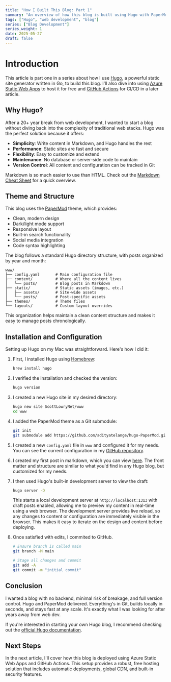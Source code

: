 ```yaml
---
title: "How I Built This Blog: Part 1"
summary: "An overview of how this blog is built using Hugo with PaperMod theme."
tags: ["Hugo", "web development", "blog"]
series: ["Blog Development"]
series_weight: 1
date: 2025-05-27
draft: false
---
```


# Introduction

This article is part one in a series about how I use [Hugo](https://gohugo.io/), a powerful static site generator written in Go, to build this blog. I'll also dive into using [Azure Static Web Apps](https://azure.microsoft.com/en-us/products/app-service/static) to host it for free and [GitHub Actions](https://github.com/features/actions) for CI/CD in a later article. 

## Why Hugo?

After a 20+ year break from web development, I wanted to start a blog without diving back into the complexity of traditional web stacks. Hugo was the perfect solution because it offers:
- **Simplicity**: Write content in Markdown, and Hugo handles the rest
- **Performance**: Static sites are fast and secure
- **Flexibility**: Easy to customize and extend
- **Maintenance**: No database or server-side code to maintain
- **Version Control**: All content and configuration can be tracked in Git

Markdown is so much easier to use than HTML. Check out the [Markdown Cheat Sheet](https://www.markdownguide.org/cheat-sheet/) for a quick overview.

## Theme and Structure

This blog uses the [PaperMod](https://github.com/adityatelange/hugo-PaperMod) theme, which provides:
- Clean, modern design
- Dark/light mode support
- Responsive layout
- Built-in search functionality
- Social media integration
- Code syntax highlighting

The blog follows a standard Hugo directory structure, with posts organized by year and month:

```
www/
├── config.yaml       # Main configuration file
├── content/          # Where all the content lives
│   └── posts/        # Blog posts in Markdown
├── static/           # Static assets (images, etc.)
│   ├── assets/       # Site-wide assets
│   └── posts/        # Post-specific assets
├── themes/           # Theme files
└── layouts/          # Custom layout overrides
```

This organization helps maintain a clean content structure and makes it easy to manage posts chronologically.

## Installation and Configuration

Setting up Hugo on my Mac was straightforward. Here's how I did it:

1. First, I installed Hugo using [Homebrew](https://brew.sh/):
   ```bash
   brew install hugo
   ```

2. I verified the installation and checked the version:
   ```bash
   hugo version
   ```

3. I created a new Hugo site in my desired directory:
   ```bash
   hugo new site ScottLowryNet/www
   cd www
   ```

4. I added the PaperMod theme as a Git submodule:
   ```bash
   git init
   git submodule add https://github.com/adityatelange/hugo-PaperMod.git themes/PaperMod
   ```

5. I created a new `config.yaml` file in `www` and configured it for my needs. You can see the current configuration in my [GitHub repository](https://github.com/scottlowry/ScottLowryNet/blob/main/www/config.yaml).

6. I created my first post in markdown, which you can view [here](https://raw.githubusercontent.com/scottlowry/ScottLowryNet/refs/heads/main/www/content/posts/2025/05/hello-world.md). The front matter and structure are similar to what you'd find in any Hugo blog, but customized for my needs.

7. I then used Hugo's built-in development server to view the draft:
   ```bash
   hugo server -D
   ```
   This starts a local development server at `http://localhost:1313` with draft posts enabled, allowing me to preview my content in real-time using a web browser. The development server provides live reload, so any changes to content or configuration are immediately visible in the browser. This makes it easy to iterate on the design and content before deploying.

8. Once satisfied with edits, I commited to GitHub.
   ```bash
   # Ensure branch is called main
   git branch -M main

   # Stage all changes and commit
   git add -A
   git commit -m "initial commit"
   ```

## Conclusion

I wanted a blog with no backend, minimal risk of breakage, and full version control. Hugo and PaperMod delivered. Everything's in Git, builds locally in seconds, and stays fast at any scale. It's exactly what I was looking for after years away from web dev.

If you're interested in starting your own Hugo blog, I recommend checking out the [official Hugo documentation](https://gohugo.io/documentation/).

## Next Steps

In the next article, I'll cover how this blog is deployed using Azure Static Web Apps and GitHub Actions. This setup provides a robust, free hosting solution that includes automatic deployments, global CDN, and built-in security features.